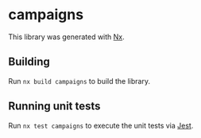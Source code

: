 # campaigns

This library was generated with [Nx](https://nx.dev).

## Building

Run `nx build campaigns` to build the library.

## Running unit tests

Run `nx test campaigns` to execute the unit tests via [Jest](https://jestjs.io).
